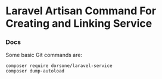 # Laravel Artisan Command For Creating and Linking Service
### Docs

Some basic Git commands are:
```
composer require dorsone/laravel-service
composer dump-autoload
```
